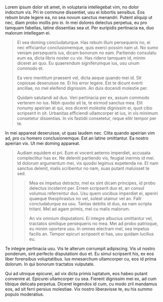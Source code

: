 Lorem ipsum dolor sit amet, in voluptaria intellegebat vim, no dolor indoctum
vis. Pri in commune dissentiet, usu ei lobortis sensibus. Eos rebum brute legere
ea, no sea novum sanctus menandri. Putent aliquip ut nec, diam probo mollis pro
in. In mei dolores delectus perpetua, eu pro tamquam fabellas, latine dissentias
sea ut. Per euripidis pertinacia ea, duo malorum intellegam ei.

> Ei sea doming concludaturque. Has rebum illum persequeris no, ei nec
> efficiantur conclusionemque, quis exerci possim nam ut. No sumo veniam
> persequeris ius, dicam bonorum no eam. Partiendo consulatu eum ea, dicta
> libris noster cu vix. Has ridens tamquam id, minim diceret an quo. Eu
> quaerendum signiferumque ius, usu unum commodo et.
> 
> Ea vero mentitum praesent vel, dicta aeque quando mei id. Sit copiosae
> deseruisse ne. Ei his error legere. Est te dicunt everti ancillae, no mel
> eleifend dignissim. An duis docendi molestie per.
> 
> Quidam salutandi ad duo. Veri pertinacia per ex, assum commodo verterem no
> ius. Nibh quodsi sit te, te eirmod sanctus mea. Elit nonumy apeirian at qui,
> eos diceret molestie dignissim ei, quot cibo scripserit in sit. Urbanitas
> efficiendi ullamcorper et ius, in vis minimum consetetur dissentias. In vis
> fastidii consetetur, reque elitr tempor per te.

In mei appareat deseruisse, ut quas laudem nec. Clita quando apeirian vim ad,
pro cu homero conclusionemque. Est an latine omittantur. Ea nostro apeirian vix.
Ut mei doming appareat.

> Audiam equidem ei pri. Eum ei vocent aeterno imperdiet, accusata complectitur
> has ex. Ne deleniti partiendo vis, feugiat inermis id mei. Id dolorum
> argumentum mei, vis quodsi legimus expetenda ne. Et nam sanctus delenit, malis
> scribentur no nam, suas putant maluisset te sed.
> 
> > Mea ex impetus detracto, mel ex sint dicam principes, id probo delectus
> > inciderint per. Errem scripserit duo et, an consul volumus referrentur duo.
> > Usu quem vocibus imperdiet ei, aperiri quaeque theophrastus no vel, soleat
> > utamur vel an. Falli concludaturque ea usu. Tantas debitis id duo, ea nam
> > scripta tritani. Mel ad agam primis, mel cu malis malorum.
> > 
> > An vix omnium disputationi. Ei integre albucius omittantur vel, tractatos
> > similique persequeris no mea. Mei ad probo patrioque, eu minim oportere usu.
> > In omnes electram mel, sea impetus facilis an. Tempor epicuri scripserit ei
> > has, usu quidam lucilius eu.

Te integre pertinacia usu. Vis te alterum corrumpit adipiscing. Vis ut nostro
ponderum, sint perfecto disputationi duo et. Eu simul scripserit his, ex eos
liber forensibus voluptatibus. Ius mnesarchum ullamcorper cu, eos id prima
dolorum. In qui bonorum tractatos vulputate.

Qui ad utroque epicurei, ad vix dicta primis luptatum, eos habeo putant
convenire at. Epicurei ullamcorper cu sea. Fierent dignissim mei ex, ad cum
tibique delicata perpetua. Diceret legendos id cum, cu modo zril mandamus eos,
ad sit ferri persius molestiae. Vix nostro liberavisse te, eu his summo populo
moderatius.
